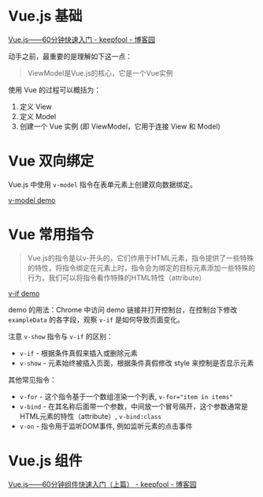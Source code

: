 # Vue.js 基础

[Vue.js——60分钟快速入门 - keepfool - 博客园](https://www.cnblogs.com/keepfool/p/5619070.html)

动手之前，最重要的是理解如下这一点：

> ViewModel是Vue.js的核心，它是一个Vue实例

使用 Vue 的过程可以概括为：

1. 定义 View
2. 定义 Model
3. 创建一个 Vue 实例 (即 ViewModel，它用于连接 View 和 Model)

# Vue 双向绑定

Vue.js 中使用 `v-model` 指令在表单元素上创建双向数据绑定。

[v-model demo](http://106.52.173.78:3000/vue/helloworld.html)

# Vue 常用指令

> Vue.js的指令是以v-开头的，它们作用于HTML元素，指令提供了一些特殊的特性，将指令绑定在元素上时，指令会为绑定的目标元素添加一些特殊的行为，我们可以将指令看作特殊的HTML特性（attribute）

[v-if demo](http://106.52.173.78:3000/vue/helloworld.html)

demo 的用法：Chrome 中访问 demo 链接并打开控制台，在控制台下修改 `exampleData` 的各字段，观察 `v-if` 是如何导致页面变化。

注意 `v-show` 指令与 `v-if` 的区别：

+ `v-if` - 根据条件真假来插入或删除元素
+ `v-show` - 元素始终被插入页面，根据条件真假修改 style 来控制是否显示元素

其他常见指令：

+ `v-for` - 这个指令基于一个数组渲染一个列表,  `v-for="item in items"`
+ `v-bind` - 在其名称后面带一个参数，中间放一个冒号隔开，这个参数通常是HTML元素的特性（attribute）, `v-bind:class`
+ `v-on` - 指令用于监听DOM事件, 例如监听<a>元素的点击事件

# Vue.js 组件

[Vue.js——60分钟组件快速入门（上篇） - keepfool - 博客园](https://www.cnblogs.com/keepfool/p/5625583.html)

